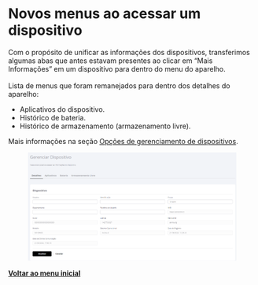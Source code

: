 # Novos menus ao acessar um dispositivo

Com o propósito de unificar as informações dos dispositivos, transferimos algumas abas que antes estavam presentes ao clicar em “Mais Informações” em um dispositivo para dentro do menu do aparelho.\
\
Lista de menus que foram remanejados para dentro dos detalhes do aparelho:

* Aplicativos do dispositivo.
* Histórico de bateria.
* Histórico de armazenamento (armazenamento livre).

Mais informações na seção [Opções de gerenciamento de dispositivos](../../portal/dispositivos/lista-de-dispositivos/opcoes-de-gerenciamento-de-dispositivos.md).

<figure><img src="../../../.gitbook/assets/image (208) (1).png" alt=""><figcaption></figcaption></figure>

[**Voltar ao menu inicial**](./)
